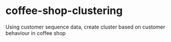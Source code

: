 # coffee-shop-clustering
Using customer sequence data, create cluster based on customer behaviour in coffee shop
